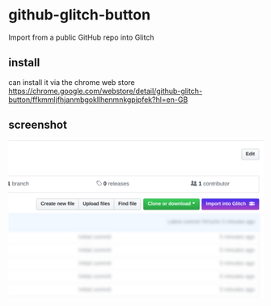 # github-glitch-button

Import from a public GitHub repo into Glitch

## install

can install it via the chrome web store
https://chrome.google.com/webstore/detail/github-glitch-button/ffkmmljfhjanmbgokllhenmnkgpipfek?hl=en-GB

## screenshot

![Screenshot of the Chrome extension in action](store-screenshot.png)
